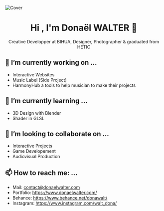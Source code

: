 ![Cover](https://mir-s3-cdn-cf.behance.net/4a7985ab45586605b8226fa915fb0bfc/927631e9-a34f-401b-8315-1503a46553f0_rwc_-4x759x4592x650x4592.JPG?h=6f88253bbfa497fc889b1f7b22e0eb43)

<h1 align="center">Hi , I'm Donaël WALTER 👋</h1>
<p align="center">Creative Developper at BIHUA, Designer, Photographer & graduated from HETIC</p>

## 🔭 I’m currently working on ...
- Interactive Websites 
- Music Label (Side Project)
- HarmonyHub a tools to help musician to make their projects

## 🌱 I’m currently learning ...
- 3D Design with Blender 
- Shader in GLSL 

## 👯 I’m looking to collaborate on ...
- Interactive Projects
- Game Developement 
- Audiovisual Production 

## 📫 How to reach me: ...
- Mail: contact@donaelwalter.com
- Portfolio: https://www.donaelwalter.com/
- Behance: https://www.behance.net/donawalt/
- Instagram: https://www.instagram.com/walt_dona/

<!--
**Donawalt/Donawalt** is a ✨ _special_ ✨ repository because its `README.md` (this file) appears on your GitHub profile.

Here are some ideas to get you started:

- 🔭 I’m currently working on ...
- 🌱 I’m currently learning ...
- 👯 I’m looking to collaborate on ...
- 🤔 I’m looking for help with ...
- 💬 Ask me about ...
- 📫 How to reach me: ...
- 😄 Pronouns: ...
- ⚡ Fun fact: ...
-->
